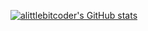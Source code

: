 [![alittlebitcoder's GitHub stats](https://github-readme-stats.vercel.app/api?username=alittlebitcoder)](https://github.com/alittlebitcoder/alittlebitcoder)
